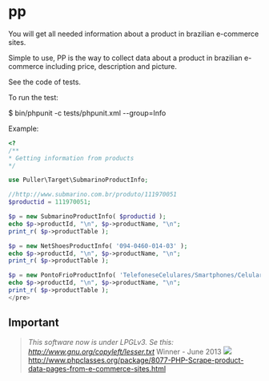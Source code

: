 pp
==

You will get all needed information about a product in brazilian e-commerce sites.

Simple to use, PP is the way to collect data about a product in brazilian e-commerce including price, description and picture.

See the code of tests.

To run the test:

$ bin/phpunit -c tests/phpunit.xml --group=Info

Example:

```php
<?
/**
* Getting information from products
*/

use Puller\Target\SubmarinoProductInfo;

//http://www.submarino.com.br/produto/111970051
$productid = 111970051;

$p = new SubmarinoProductInfo( $productid );
echo $p->productId, "\n", $p->productName, "\n";
print_r( $p->productTable );

$p = new NetShoesProductInfo( '094-0460-014-03' );
echo $p->productId, "\n", $p->productName, "\n";
print_r( $p->productTable );

$p = new PontoFrioProductInfo( 'TelefoneseCelulares/Smartphones/Celular-Desbloqueado-Motorola-RAZR-i-Preto-com-Processador-Intel-de-2-GHz-Tela-de-4-3’’-Android-4-0-Camera-8MP-Wi-Fi-3G-NFC-GPS-e-Bluetooth-1748861.html' );
echo $p->productId, "\n", $p->productName, "\n";
print_r( $p->productTable );
</pre>
```

## Important

> *This software now is under LPGLv3. Se this:*<br/>
> *http://www.gnu.org/copyleft/lesser.txt*
> Winner - June 2013
> <img src="http://www.phpclasses.org/award/innovation/winner.png"/><br/>
> http://www.phpclasses.org/package/8077-PHP-Scrape-product-data-pages-from-e-commerce-sites.html
